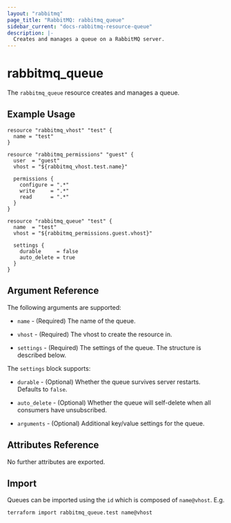 ```yaml
---
layout: "rabbitmq"
page_title: "RabbitMQ: rabbitmq_queue"
sidebar_current: "docs-rabbitmq-resource-queue"
description: |-
  Creates and manages a queue on a RabbitMQ server.
---
```


# rabbitmq\_queue

The ``rabbitmq_queue`` resource creates and manages a queue.

## Example Usage

```
resource "rabbitmq_vhost" "test" {
  name = "test"
}

resource "rabbitmq_permissions" "guest" {
  user  = "guest"
  vhost = "${rabbitmq_vhost.test.name}"

  permissions {
    configure = ".*"
    write     = ".*"
    read      = ".*"
  }
}

resource "rabbitmq_queue" "test" {
  name  = "test"
  vhost = "${rabbitmq_permissions.guest.vhost}"

  settings {
    durable     = false
    auto_delete = true
  }
}
```

## Argument Reference

The following arguments are supported:

* `name` - (Required) The name of the queue.

* `vhost` - (Required) The vhost to create the resource in.

* `settings` - (Required) The settings of the queue. The structure is
  described below.

The `settings` block supports:

* `durable` - (Optional) Whether the queue survives server restarts.
  Defaults to `false`.

* `auto_delete` - (Optional) Whether the queue will self-delete when all
  consumers have unsubscribed.

* `arguments` - (Optional) Additional key/value settings for the queue.

## Attributes Reference

No further attributes are exported.

## Import

Queues can be imported using the `id` which is composed of `name@vhost`. E.g.

```
terraform import rabbitmq_queue.test name@vhost
```
